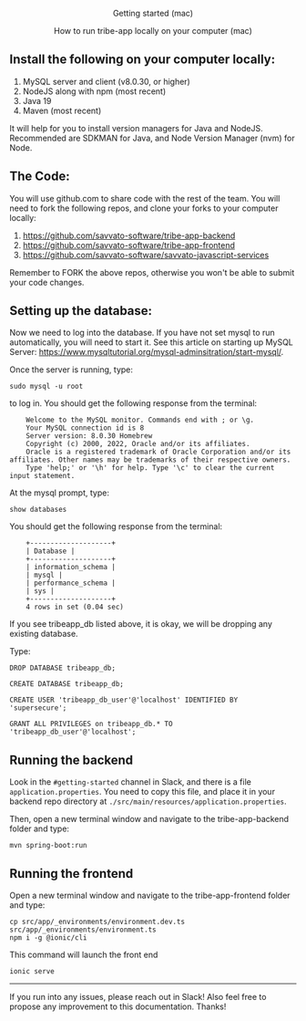 
<p align="center">
    Getting started (mac)
</p>

<p align="center">
    How to run tribe-app locally on your computer (mac)
</p>

## Install the following on your computer locally:

1. MySQL server and client (v8.0.30, or higher)
2. NodeJS along with npm (most recent)
3. Java 19
4. Maven (most recent)

It will help for you to install version managers for Java and NodeJS. Recommended are SDKMAN for Java, and Node Version Manager (nvm) for Node.

## The Code:

You will use github.com to share code with the rest of the team. You will need to fork the following repos, and clone your forks to your computer locally:

1. https://github.com/savvato-software/tribe-app-backend
2. https://github.com/savvato-software/tribe-app-frontend
3. https://github.com/savvato-software/savvato-javascript-services

Remember to FORK the above repos, otherwise you won't be able to submit your code changes.

## Setting up the database:

Now we need to log into the database. If you have not set mysql to run automatically, you will need to start it. See this article on starting up MySQL Server: https://www.mysqltutorial.org/mysql-adminsitration/start-mysql/.

Once the server is running, type:

    sudo mysql -u root

to log in. You should get the following response from the terminal:

```
    Welcome to the MySQL monitor. Commands end with ; or \g.
    Your MySQL connection id is 8
    Server version: 8.0.30 Homebrew
    Copyright (c) 2000, 2022, Oracle and/or its affiliates.
    Oracle is a registered trademark of Oracle Corporation and/or its affiliates. Other names may be trademarks of their respective owners.
    Type 'help;' or '\h' for help. Type '\c' to clear the current input statement.    
```
            
At the mysql prompt, type:

    show databases

You should get the following response from the terminal:

```
    +--------------------+
    | Database |
    +--------------------+
    | information_schema |
    | mysql |
    | performance_schema |
    | sys |
    +--------------------+
    4 rows in set (0.04 sec)
```
                            
If you see tribeapp_db listed above, it is okay, we will be dropping any existing database.

Type:
        
    DROP DATABASE tribeapp_db;

    CREATE DATABASE tribeapp_db;

    CREATE USER 'tribeapp_db_user'@'localhost' IDENTIFIED BY 'supersecure';

    GRANT ALL PRIVILEGES on tribeapp_db.* TO 'tribeapp_db_user'@'localhost';

## Running the backend

Look in the `#getting-started` channel in Slack, and there is a file `application.properties`. You need to copy this file, and place it in your backend repo directory at `./src/main/resources/application.properties`.

Then, open a new terminal window and navigate to the tribe-app-backend folder and type:

    mvn spring-boot:run


## Running the frontend

Open a new terminal window and navigate to the tribe-app-frontend folder and type:

    cp src/app/_environments/environment.dev.ts  src/app/_environments/environment.ts 
    npm i -g @ionic/cli

This command will launch the front end
    
    ionic serve
    
    
----
If you run into any issues, please reach out in Slack! Also feel free to propose any improvement to this documentation. Thanks!

